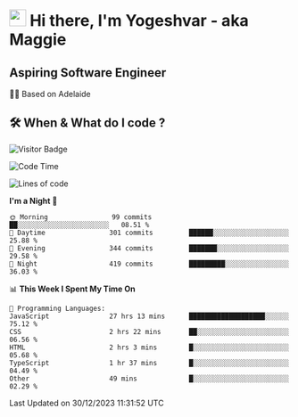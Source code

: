 <h1><img src="https://emojis.slackmojis.com/emojis/images/1531849430/4246/blob-sunglasses.gif?1531849430" width="30"/> Hi there, I'm Yogeshvar - aka Maggie</h1>

## Aspiring Software Engineer
🏂🏻  Based on Adelaide 

## 🛠 When & What do I code ?  

![Visitor Badge](https://visitor-badge.feriirawann.repl.co?username=yogeshvar&repo=yogeshvar&label=Visitors&style=plastic&color=%23457BFF&contentType=svg)

<!--START_SECTION:waka-->
![Code Time](http://img.shields.io/badge/Code%20Time-2%2C482%20hrs%2032%20mins-blue)

![Lines of code](https://img.shields.io/badge/From%20Hello%20World%20I%27ve%20Written-4.0%20million%20lines%20of%20code-blue)

**I'm a Night 🦉** 

```text
🌞 Morning                99 commits          ██░░░░░░░░░░░░░░░░░░░░░░░   08.51 % 
🌆 Daytime                301 commits         ██████░░░░░░░░░░░░░░░░░░░   25.88 % 
🌃 Evening                344 commits         ███████░░░░░░░░░░░░░░░░░░   29.58 % 
🌙 Night                  419 commits         █████████░░░░░░░░░░░░░░░░   36.03 % 
```


📊 **This Week I Spent My Time On** 

```text
💬 Programming Languages: 
JavaScript               27 hrs 13 mins      ███████████████████░░░░░░   75.12 % 
CSS                      2 hrs 22 mins       ██░░░░░░░░░░░░░░░░░░░░░░░   06.56 % 
HTML                     2 hrs 3 mins        █░░░░░░░░░░░░░░░░░░░░░░░░   05.68 % 
TypeScript               1 hr 37 mins        █░░░░░░░░░░░░░░░░░░░░░░░░   04.49 % 
Other                    49 mins             █░░░░░░░░░░░░░░░░░░░░░░░░   02.29 % 
```


 Last Updated on 30/12/2023 11:31:52 UTC
<!--END_SECTION:waka-->
